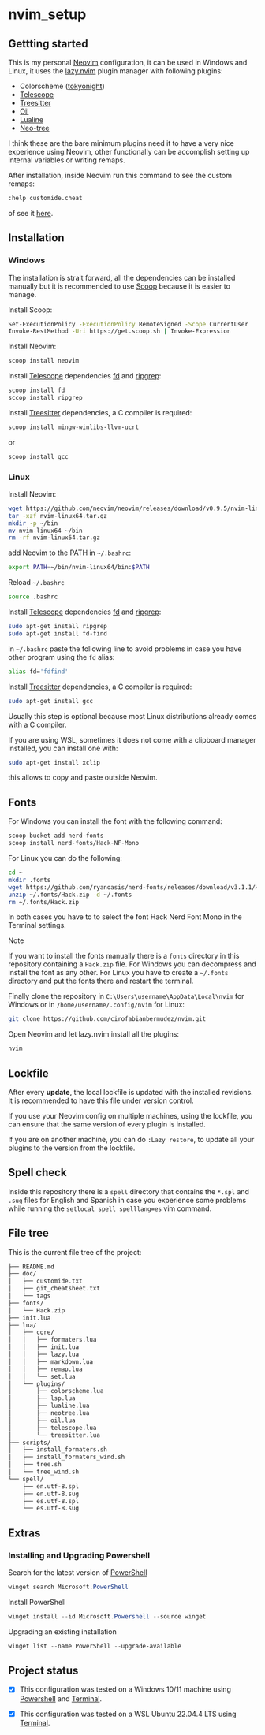 # nvim_setup

## Gettting started

This is my personal [Neovim](https://neovim.io/) configuration, it can be used in Windows and Linux, it uses the [lazy.nvim](https://github.com/folke/lazy.nvim) plugin manager with following plugins:

- Colorscheme ([tokyonight](https://github.com/folke/tokyonight.nvim))
- [Telescope](https://github.com/nvim-telescope/telescope.nvim)
- [Treesitter](https://github.com/nvim-treesitter/nvim-treesitter)
- [Oil](https://github.com/stevearc/oil.nvim) 
- [Lualine](https://github.com/nvim-lualine/lualine.nvim)
- [Neo-tree](https://github.com/nvim-neo-tree/neo-tree.nvim)


I think these are the bare minimum plugins need it to have a very nice experience using Neovim, other functionally can be accomplish setting up internal variables or writing remaps.

After installation, inside Neovim run this command to see the custom remaps:

```bash
:help customide.cheat
```

of see it [here](doc/customide.txt).

## Installation

### Windows

The installation is strait forward, all the dependencies can be installed manually but it is recommended to use [Scoop](https://scoop.sh/) because it is easier to manage.

Install Scoop:

```bash
Set-ExecutionPolicy -ExecutionPolicy RemoteSigned -Scope CurrentUser
Invoke-RestMethod -Uri https://get.scoop.sh | Invoke-Expression
```

Install Neovim:

```bash
scoop install neovim
```

Install [Telescope](https://github.com/nvim-telescope/telescope.nvim) dependencies [fd](https://github.com/sharkdp/fd) and [ripgrep](https://github.com/BurntSushi/ripgrep):

```bash
scoop install fd
sccop install ripgrep
```

Install [Treesitter](https://github.com/nvim-treesitter/nvim-treesitter) dependencies, a C compiler is required:

```bash
scoop install mingw-winlibs-llvm-ucrt
```

or

```bash
scoop install gcc
```

### Linux

Install Neovim:

```bash
wget https://github.com/neovim/neovim/releases/download/v0.9.5/nvim-linux64.tar.gz
tar -xzf nvim-linux64.tar.gz
mkdir -p ~/bin
mv nvim-linux64 ~/bin
rm -rf nvim-linux64.tar.gz
```
add Neovim to the PATH in `~/.bashrc`:

```bash
export PATH=~/bin/nvim-linux64/bin:$PATH
```

Reload `~/.bashrc`

```bash
source .bashrc
```

Install [Telescope](https://github.com/nvim-telescope/telescope.nvim) dependencies [fd](https://github.com/sharkdp/fd) and [ripgrep](https://github.com/BurntSushi/ripgrep):

```bash
sudo apt-get install ripgrep
sudo apt-get install fd-find
```

in `~/.bashrc` paste the following line to avoid problems in case you have other program using the `fd` alias:

```bash
alias fd='fdfind'
```

Install [Treesitter](https://github.com/nvim-treesitter/nvim-treesitter) dependencies, a C compiler is required:

```bash
sudo apt-get install gcc
```

Usually this step is optional because most Linux distributions already comes with a C compiler.

If you are using WSL, sometimes it does not come with a clipboard manager installed, you can install one with:

```bash
sudo apt-get install xclip
```

this allows to copy and paste outside Neovim.


## Fonts

For Windows you can install the font with the following command:

```bash
scoop bucket add nerd-fonts
scoop install nerd-fonts/Hack-NF-Mono
```

For Linux you can do the following:

```bash
cd ~
mkdir .fonts
wget https://github.com/ryanoasis/nerd-fonts/releases/download/v3.1.1/Hack.zip -O ~/.fonts
unzip ~/.fonts/Hack.zip -d ~/.fonts
rm ~/.fonts/Hack.zip
```

In both cases you have to to select the font Hack Nerd Font Mono in the Terminal settings.

> [!NOTE]  
> If you want to install the fonts manually there is a `fonts` directory in this repository containing a `Hack.zip` file. For Windows you can decompress and install the font as any other. For Linux you have to create a `~/.fonts` directory and put the fonts there and restart the terminal. 

Finally clone the repository in `C:\Users\username\AppData\Local\nvim` for Windows or in `/home/username/.config/nvim` for Linux:

```bash
git clone https://github.com/cirofabianbermudez/nvim.git
```

Open Neovim and let lazy.nvim install all the plugins:

```bash
nvim
```

##  Lockfile

After every **update**, the local lockfile is updated with the installed revisions. It is recommended to have this file under version control.

If you use your Neovim config on multiple machines, using the lockfile, you can ensure that the same version of every plugin is installed.

If you are on another machine, you can do `:Lazy restore`, to update all your plugins to the version from the lockfile.

## Spell check

Inside this repository there is a `spell` directory that contains the `*.spl` and `.sug` files for English and Spanish in case you experience some problems while running the `setlocal spell spelllang=es` vim command.

## File tree

This is the current file tree of the project:

```bash
├── README.md
├── doc/
│   ├── customide.txt
│   ├── git_cheatsheet.txt
│   └── tags
├── fonts/
│   └── Hack.zip
├── init.lua
├── lua/
│   ├── core/
│   │   ├── formaters.lua
│   │   ├── init.lua
│   │   ├── lazy.lua
│   │   ├── markdown.lua
│   │   ├── remap.lua
│   │   └── set.lua
│   └── plugins/
│       ├── colorscheme.lua
│       ├── lsp.lua
│       ├── lualine.lua
│       ├── neotree.lua
│       ├── oil.lua
│       ├── telescope.lua
│       └── treesitter.lua
├── scripts/
│   ├── install_formaters.sh
│   ├── install_formaters_wind.sh
│   ├── tree.sh
│   └── tree_wind.sh
└── spell/
    ├── en.utf-8.spl
    ├── en.utf-8.sug
    ├── es.utf-8.spl
    └── es.utf-8.sug
```

## Extras

### Installing and Upgrading Powershell

Search for the latest version of [PowerShell](https://learn.microsoft.com/en-us/powershell/scripting/install/installing-powershell-on-windows?view=powershell-7.4)
```powershell
winget search Microsoft.PowerShell
```

Install PowerShell
```powershell
winget install --id Microsoft.Powershell --source winget
```

Upgrading an existing installation
```powershell
winget list --name PowerShell --upgrade-available
```


## Project status

- [x] This configuration was tested on a Windows 10/11 machine using [Powershell](https://github.com/PowerShell/PowerShell) and [Terminal](https://github.com/microsoft/terminal).

- [x] This configuration was tested on a WSL Ubuntu 22.04.4 LTS using [Terminal](https://github.com/microsoft/terminal).

